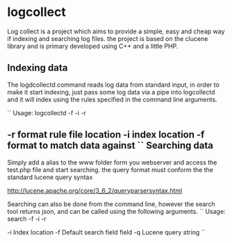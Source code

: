 logcollect
==========
Log collect is a project which aims to provide a simple, easy and
cheap way if indexing and searching log files. the project is based
on the clucene library and is primary developed using C++ and a little
PHP.

Indexing data
-------------
The logdcollectd command reads log data from standard input, 
in order to make it start indexing, just pass some log data
via a pipe into logcollectd and it will index using the rules
specified in the command line arguments.

``
Usage: logcollectd -f <format> -i <index> -r <rules>

   -r format rule file location
   -i index location
   -f format to match data against
``
Searching data
--------------
Simply add a alias to the www folder form you webserver and
access the test.php file and start searching. the query format
must conform the the standard lucene query syntax

http://lucene.apache.org/core/3_6_2/queryparsersyntax.html


Searching can also be done from the command line, however
the search tool returns json, and can be called using the
following arguments.
``
Usage: search -f <format> -i <index> -r <rules>

   -i Index location
   -f Default search field field
   -q Lucene query string
``


